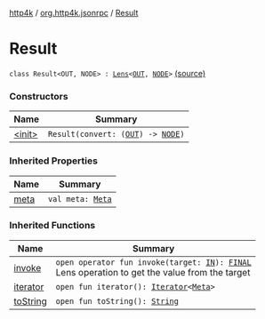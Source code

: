 [http4k](../../index.md) / [org.http4k.jsonrpc](../index.md) / [Result](./index.md)

# Result

`class Result<OUT, NODE> : `[`Lens`](../../org.http4k.lens/-lens/index.md)`<`[`OUT`](index.md#OUT)`, `[`NODE`](index.md#NODE)`>` [(source)](https://github.com/http4k/http4k/blob/master/http4k-jsonrpc/src/main/kotlin/org/http4k/jsonrpc/lenses.kt#L9)

### Constructors

| Name | Summary |
|---|---|
| [&lt;init&gt;](-init-.md) | `Result(convert: (`[`OUT`](index.md#OUT)`) -> `[`NODE`](index.md#NODE)`)` |

### Inherited Properties

| Name | Summary |
|---|---|
| [meta](../../org.http4k.lens/-lens/meta.md) | `val meta: `[`Meta`](../../org.http4k.lens/-meta/index.md) |

### Inherited Functions

| Name | Summary |
|---|---|
| [invoke](../../org.http4k.lens/-lens/invoke.md) | `open operator fun invoke(target: `[`IN`](../../org.http4k.lens/-lens/index.md#IN)`): `[`FINAL`](../../org.http4k.lens/-lens/index.md#FINAL)<br>Lens operation to get the value from the target |
| [iterator](../../org.http4k.lens/-lens/iterator.md) | `open fun iterator(): `[`Iterator`](https://kotlinlang.org/api/latest/jvm/stdlib/kotlin.collections/-iterator/index.html)`<`[`Meta`](../../org.http4k.lens/-meta/index.md)`>` |
| [toString](../../org.http4k.lens/-lens/to-string.md) | `open fun toString(): `[`String`](https://kotlinlang.org/api/latest/jvm/stdlib/kotlin/-string/index.html) |
